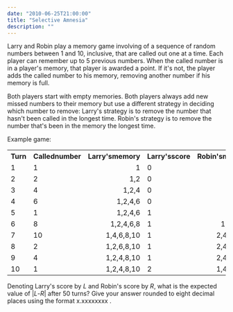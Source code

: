 ```yaml
---
date: "2010-06-25T21:00:00"
title: "Selective Amnesia"
description: ""
---
```


<p>Larry and Robin play a memory game involving of a sequence of random numbers between 1 and 10, inclusive, that are called out one at a time. Each player can remember up to 5 previous numbers. When the called number is in a player's memory, that player is awarded a point. If it's not, the player adds the called number to his memory, removing another number if his memory is full.</p>
<p>Both players start with empty memories. Both players always add new missed numbers to their memory but use a different strategy in deciding which number to remove:
Larry's strategy is to remove the number that hasn't been called in the longest time.
Robin's strategy is to remove the number that's been in the memory the longest time.</p>
<p>Example game:</p><center><table class="p298"><tr><th>Turn</th>
<th>Callednumber</th>
<th style="text-align:right;">Larry'smemory</th>
<th>Larry'sscore</th>
<th style="text-align:right;">Robin'smemory</th>
<th>Robin'sscore</th>
</tr><tr><td>1</td>
<td>1</td>
<td style="text-align:right;">1</td>
<td>0</td>
<td style="text-align:right;">1</td>
<td>0</td>
</tr><tr><td>2</td>
<td>2</td>
<td style="text-align:right;">1,2</td>
<td>0</td>
<td style="text-align:right;">1,2</td>
<td>0</td>
</tr><tr><td>3</td>
<td>4</td>
<td style="text-align:right;">1,2,4</td>
<td>0</td>
<td style="text-align:right;">1,2,4</td>
<td>0</td>
</tr><tr><td>4</td>
<td>6</td>
<td style="text-align:right;">1,2,4,6</td>
<td>0</td>
<td style="text-align:right;">1,2,4,6</td>
<td>0</td>
</tr><tr><td>5</td>
<td>1</td>
<td style="text-align:right;">1,2,4,6</td>
<td>1</td>
<td style="text-align:right;">1,2,4,6</td>
<td>1</td>
</tr><tr><td>6</td>
<td>8</td>
<td style="text-align:right;">1,2,4,6,8</td>
<td>1</td>
<td style="text-align:right;">1,2,4,6,8</td>
<td>1</td>
</tr><tr><td>7</td>
<td>10</td>
<td style="text-align:right;">1,4,6,8,10</td>
<td>1</td>
<td style="text-align:right;">2,4,6,8,10</td>
<td>1</td>
</tr><tr><td>8</td>
<td>2</td>
<td style="text-align:right;">1,2,6,8,10</td>
<td>1</td>
<td style="text-align:right;">2,4,6,8,10</td>
<td>2</td>
</tr><tr><td>9</td>
<td>4</td>
<td style="text-align:right;">1,2,4,8,10</td>
<td>1</td>
<td style="text-align:right;">2,4,6,8,10</td>
<td>3</td>
</tr><tr><td>10</td>
<td>1</td>
<td style="text-align:right;">1,2,4,8,10</td>
<td>2</td>
<td style="text-align:right;">1,4,6,8,10</td>
<td>3</td>
</tr></table></center>
<p>Denoting Larry's score by <var>L</var> and Robin's score by <var>R</var>, what is the expected value of |<var>L</var>-<var>R</var>| after 50 turns? Give your answer rounded to eight decimal places using the format x.xxxxxxxx .</p>

